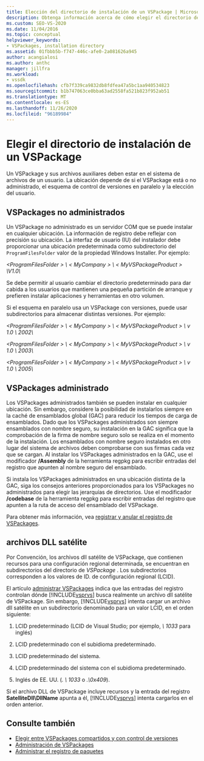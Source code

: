 ```yaml
---
title: Elección del directorio de instalación de un VSPackage | Microsoft Docs
description: Obtenga información acerca de cómo elegir el directorio de instalación de un VSPackage y sus archivos auxiliares mediante factores como, por ejemplo, si está administrado o no administrado.
ms.custom: SEO-VS-2020
ms.date: 11/04/2016
ms.topic: conceptual
helpviewer_keywords:
- VSPackages, installation directory
ms.assetid: 01fbbb5b-f747-446c-afe0-2a081626a945
author: acangialosi
ms.author: anthc
manager: jillfra
ms.workload:
- vssdk
ms.openlocfilehash: cfb7f339ca9832db8fdfea47a5bc1aa940534823
ms.sourcegitcommit: b1b747063ce0bba63ad2558fa521b823f952ab51
ms.translationtype: MT
ms.contentlocale: es-ES
ms.lasthandoff: 11/26/2020
ms.locfileid: "96189984"
---
```

# <a name="choose-the-installation-directory-for-a-vspackage"></a>Elegir el directorio de instalación de un VSPackage
Un VSPackage y sus archivos auxiliares deben estar en el sistema de archivos de un usuario. La ubicación depende de si el VSPackage está o no administrado, el esquema de control de versiones en paralelo y la elección del usuario.

## <a name="unmanaged-vspackages"></a>VSPackages no administrados
 Un VSPackage no administrado es un servidor COM que se puede instalar en cualquier ubicación. La información de registro debe reflejar con precisión su ubicación. La interfaz de usuario (IU) del instalador debe proporcionar una ubicación predeterminada como subdirectorio del `ProgramFilesFolder` valor de la propiedad Windows Installer. Por ejemplo:

*&lt;ProgramFilesFolder &gt; \\ &lt; MyCompany &gt; \\ &lt; MyVSPackageProduct &gt; \V1.0\\*

 Se debe permitir al usuario cambiar el directorio predeterminado para dar cabida a los usuarios que mantienen una pequeña partición de arranque y prefieren instalar aplicaciones y herramientas en otro volumen.

 Si el esquema en paralelo usa un VSPackage con versiones, puede usar subdirectorios para almacenar distintas versiones. Por ejemplo:

 *&lt;ProgramFilesFolder &gt; \\ &lt; MyCompany &gt; \\ &lt; MyVSPackageProduct &gt; \\ v 1.0 \\ 2002\\*

 *&lt;ProgramFilesFolder &gt; \\ &lt; MyCompany &gt; \\ &lt; MyVSPackageProduct &gt; \\ v 1.0 \\ 2003\\*

 *&lt;ProgramFilesFolder &gt; \\ &lt; MyCompany &gt; \\ &lt; MyVSPackageProduct &gt; \\ v 1.0 \\ 2005\\*

## <a name="managed-vspackages"></a>VSPackages administrado
 Los VSPackages administrados también se pueden instalar en cualquier ubicación. Sin embargo, considere la posibilidad de instalarlos siempre en la caché de ensamblados global (GAC) para reducir los tiempos de carga de ensamblados. Dado que los VSPackages administrados son siempre ensamblados con nombre seguro, su instalación en la GAC significa que la comprobación de la firma de nombre seguro solo se realiza en el momento de la instalación. Los ensamblados con nombre seguro instalados en otro lugar del sistema de archivos deben comprobarse con sus firmas cada vez que se cargan. Al instalar los VSPackages administrados en la GAC, use el modificador **/Assembly** de la herramienta regpkg para escribir entradas del registro que apunten al nombre seguro del ensamblado.

 Si instala los VSPackages administrados en una ubicación distinta de la GAC, siga los consejos anteriores proporcionados para los VSPackages no administrados para elegir las jerarquías de directorios. Use el modificador **/codebase** de la herramienta regpkg para escribir entradas del registro que apunten a la ruta de acceso del ensamblado del VSPackage.

 Para obtener más información, vea [registrar y anular el registro de VSPackages](../../extensibility/registering-and-unregistering-vspackages.md).

## <a name="satellite-dlls"></a>archivos DLL satélite
 Por Convención, los archivos dll satélite de VSPackage, que contienen recursos para una configuración regional determinada, se encuentran en subdirectorios del directorio de *VSPackage* . Los subdirectorios corresponden a los valores de ID. de configuración regional (LCID).

 El artículo [administrar VSPackages](../../extensibility/managing-vspackages.md) indica que las entradas del registro controlan dónde [!INCLUDE[vsprvs](../../code-quality/includes/vsprvs_md.md)] busca realmente un archivo dll satélite de VSPackage. Sin embargo, [!INCLUDE[vsprvs](../../code-quality/includes/vsprvs_md.md)] intenta cargar un archivo dll satélite en un subdirectorio denominado para un valor LCID, en el orden siguiente:

1. LCID predeterminado (LCID de Visual Studio; por ejemplo, *\ 1033* para inglés)

2. LCID predeterminado con el subidioma predeterminado.

3. LCID predeterminado del sistema.

4. LCID predeterminado del sistema con el subidioma predeterminado.

5. Inglés de EE. UU. (*. \ 1033* o *.\0x409*).

Si el archivo DLL de VSPackage incluye recursos y la entrada del registro **SatelliteDll\DllName** apunta a él, [!INCLUDE[vsprvs](../../code-quality/includes/vsprvs_md.md)] intenta cargarlos en el orden anterior.

## <a name="see-also"></a>Consulte también
- [Elegir entre VSPackages compartidos y con control de versiones](../../extensibility/choosing-between-shared-and-versioned-vspackages.md)
- [Administración de VSPackages](../../extensibility/managing-vspackages.md)
- [Administrar el registro de paquetes](/previous-versions/bb166783(v=vs.100))